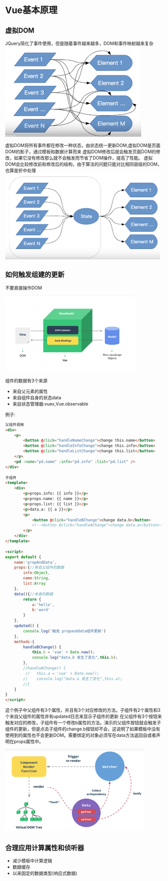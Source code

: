 # Vue基本原理

## 虚拟DOM

JQuery简化了事件使用，但是随着事件越来越多，DOM和事件映射越来复杂
![event1](./imgs/event.PNG)

虚拟DOM将所有事件都在修改一种状态，由状态统一更新DOM,虚拟DOM是页面DOM的影子，通过模板和数据计算而来
虚拟DOM修改后就会触发页面DOM的修改，如果它没有修改那么就不会触发而节省了DOM操作，提高了性能。
虚拟DOM会比较修改前和修改后的结构，由于算法的问题只能对比相同层级的DOM，也算是折中处理
![event1](./imgs/event1.PNG)

## 如何触发组建的更新

不要直接操作DOM

![vueupdate](./imgs/vueupdate.PNG)

组件的数据有3个来源

+ 来自父元素的属性
+ 来自组件自身的状态data
+ 来自状态管理器:vuex,Vue.observable

例子:

```html
父组件调用
<div>
    <p>
        <button @click="handleNameChange">change this.name</button>
        <button @click="handleInfoChange">change this.info</button>
        <button @click="handleListChange">change this.list</button>
    </p>
    <pd :name="pd.name" :info="pd.info" :list="pd.list" />
</div>

子组件
<template>
    <div>
        <p>props.info: {{ info }}</p>
        <p>props.name: {{ name }}</p>
        <p>props.list: {{ list }}</p>
        <p>data.a: {{ a }}</p>
        <p>
            <button @click="handleBChange">change data.b</button>
            <!--<button @click="handleAChange">change data.a</button>-->
        </p>
    </div>
</template>

<script>
export default {
    name:'propAndData',
    props:{//来自父组件的数据
        info:Object,
        name:String,
        list:Array
    },
    data(){//本身的数据
        return {
            a:'hello',
            b:'word'
        }
    },
    updated() {
        console.log('触发 propanddata组件更新')
    },
    methods:{
        handleBChange() {
            this.b = 'vue' + Date.now();
            console.log("data.b 发生了变化",this.b);
        },
        //handleAChange() {
         //   this.a = 'vue' + Date.now();
        //    console.log("data.a 发生了变化",this.a);
        //}
    }
}
</script>
```

这个例子中父组件有3个属性，并且有3个对应修改的方法。子组件有2个属性和3个来自父组件的属性并有updated日志来显示子组件的更新
在父组件有3个按钮来触发对应的修改，子组件有一个修改b属性的方法。演示的父组件按钮就会触发子组件的更新，但是点击子组件的change.b按钮却不会，这说明了如果模板中没有使用到的属性也不会更新DOM。需要绑定的对象必须写在data方法返回自或者声明在props属性中。

![render](./imgs/render.PNG)

## 合理应用计算属性和侦听器

+ 减少模板中计算逻辑
+ 数据缓存
+ 以来固定的数据类型(响应式数据)

